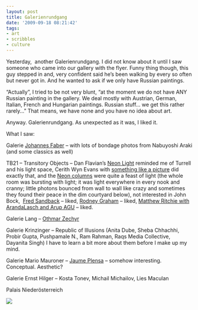 ```yaml
---
layout: post
title: Galerienrundgang
date: '2009-09-18 08:21:42'
tags:
- art
- scribbles
- culture
---
```



Yesterday,  another Galerienrundgang. I did not know about it until I saw someone who came into our gallery with the flyer. Funny thing though, this guy stepped in and, very confident said he’s been walking by every so often but never got in. And he wanted to ask if we only have Russian paintings.

“Actually”, I tried to be not very blunt, “at the moment we do not have ANY Russian painting in the gallery. We deal mostly with Austrian, German, Italian, French and Hungarian paintings. Russian stuff… we get this rather rarely…” That means, we have none and you have no idea about art.

Anyway. Galerienrundgang. As unexpected as it was, I liked it.

What I saw:

Galerie [Johannes Faber](http://www.jmcfaber.at/) – with lots of bondage photos from Nabuyoshi Araki (and some classics as well)

TB21 – Transitory Objects – Dan Flavian’s [Neon Light](http://www.tba21.org/program/exhibitions/75/artwork/130?category=exhibitions) reminded me of Turrell and his light space, Cerith Wyn Evans with [something like a picture](http://www.tba21.org/program/exhibitions/75/artwork/621?category=exhibitions) did exactly that, and the [Neon columns](http://www.tba21.org/program/exhibitions/75/artwork/548?category=exhibitions) were quite a feast of light (the whole room was bursting with light; it was light everywhere in every nook and cranny; little photons bounced from wall to wall like crazy and sometimes they found their peace in the dim courtyard below), not interested in John Bock,  [Fred Sandback](http://www.tba21.org/program/exhibitions/75/artwork/311?category=exhibitions) – liked, [Rodney Graham](http://www.tba21.org/program/exhibitions/75/artwork/136?category=exhibitions) – liked, [Matthew Ritchie with ArandaLasch and Arup AGU](http://www.tba21.org/program/exhibitions/75/artwork/601?category=exhibitions) – liked.

Galerie Lang – [Othmar Zechyr ](http://www.art-port.cc/ausstellung/99-galerie-lang-wien/413-othmar-zechyr-1938-1996-solange-du-lebst-bist-du-das-ereignis/)

Galerie Krinzinger – Republic of Illusions (Anita Dube, Sheba Chhachhi, Probir Gupta, Pushpamale N., Ram Rahman, Raqs Media Collective, Dayanita Singh) I have to learn a bit more about them before I make up my mind.

Galerie Mario Mauroner – [Jaume Plensa](http://en.wikipedia.org/wiki/Jaume_Plensa) – somehow interesting. Conceptual. Aesthetic?

Galerie Ernst Hilger – Kosta Tonev, Michail Michailov, Lies Maculan

Palais Niederösterreich

![](http://lh5.ggpht.com/_8N3MB6ce-Uw/SrNpg2vGYpI/AAAAAAAAL8M/WxVPYvCWBVI/s800/DSC07048.JPG)


